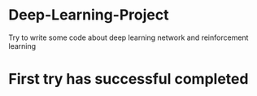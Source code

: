 # Deep-Learning-Project
Try to write some code about deep learning network and reinforcement learning 
# First try has successful completed
